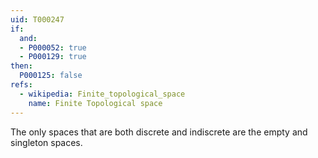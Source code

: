 ```yaml
---
uid: T000247
if:
  and:
  - P000052: true
  - P000129: true
then:
  P000125: false
refs:
  - wikipedia: Finite_topological_space
    name: Finite Topological space
---
```


The only spaces that are both discrete and indiscrete are the
empty and singleton spaces.